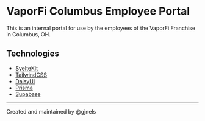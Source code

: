 # VaporFi Columbus Employee Portal

This is an internal portal for use by the employees of the VaporFi Franchise in Columbus, OH.

## Technologies

- [SvelteKit](https://kit.svelte.dev/)
- [TailwindCSS](https://tailwindcss.com/)
- [DaisyUI](https://daisyui.com/)
- [Prisma](https://www.prisma.io/)
- [Supabase](https://supabase.com/)

---

Created and maintained by @gjnels
